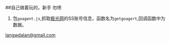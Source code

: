 ##自己做着玩的，新手 勿喷
1. 包`goagent.js`,抓取[极光网](http://www.goagent.wang/)的SS账号信息，函数名为`getgoagert`,回调函数中为数据。

langwdalan@gmail.com
